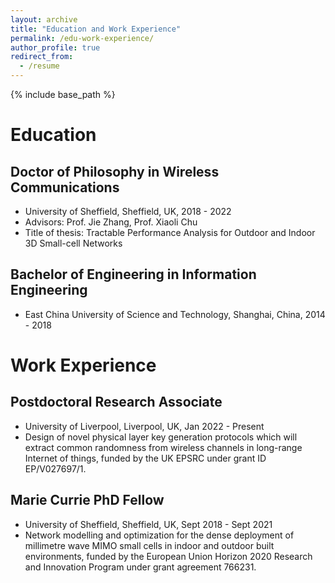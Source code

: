 ```yaml
---
layout: archive
title: "Education and Work Experience"
permalink: /edu-work-experience/
author_profile: true
redirect_from:
  - /resume
---
```


{% include base_path %}

Education
======
## Doctor of Philosophy in Wireless Communications
* University of Sheffield, Sheffield, UK, 2018 - 2022
* Advisors: Prof. Jie Zhang, Prof. Xiaoli Chu
* Title of thesis: Tractable Performance Analysis for Outdoor and Indoor 3D Small-cell Networks

## Bachelor of Engineering in Information Engineering
* East China University of Science and Technology, Shanghai, China, 2014 - 2018

Work Experience
======
## Postdoctoral Research Associate
* University of Liverpool, Liverpool, UK, Jan 2022 - Present
* Design of novel physical layer key generation protocols which will extract common randomness from wireless channels in long-range Internet of things, funded by the UK EPSRC under grant ID EP/V027697/1.

## Marie Currie PhD Fellow
* University of Sheffield, Sheffield, UK, Sept 2018 - Sept 2021
* Network modelling and optimization for the dense deployment of millimetre wave MIMO small cells in indoor and outdoor built environments, funded by the European Union Horizon 2020 Research and Innovation Program under grant agreement 766231.





